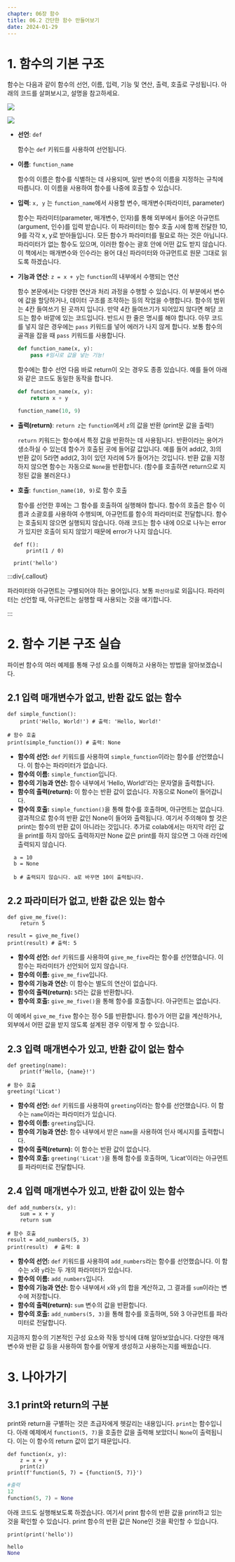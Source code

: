 ```yaml
---
chapter: 06장 함수
title: 06.2 간단한 함수 만들어보기
date: 2024-01-29
---
```


# 1. 함수의 기본 구조

함수는 다음과 같이 함수의 선언, 이름, 입력, 기능 및 연산, 출력, 호출로 구성됩니다. 아래의 코드를 살펴보시고, 설명을 참고하세요.

![](/images/python/chapter06/2-1.png)

![](/images/python/chapter06/2-2.png)

- **선언**: `def` <br/>

  함수는 `def` 키워드를 사용하여 선언됩니다.

- **이름**: `function_name`

  함수의 이름은 함수를 식별하는 데 사용되며, 일반 변수의 이름을 지정하는 규칙에 따릅니다. 이 이름을 사용하여 함수를 나중에 호출할 수 있습니다.

- **입력**: `x, y` 는 `function_name`에서 사용할 변수, 매개변수(파라미터, parameter)

  함수는 파라미터(parameter, 매개변수, 인자)를 통해 외부에서 들어온 아규먼트(argument, 인수)를 입력 받습니다. 이 파라미터는 함수 호출 시에 함께 전달한 10, 9를 각각 x, y로 받아들입니다. 모든 함수가 파라미터를 필요로 하는 것은 아닙니다. 파라미터가 없는 함수도 있으며, 이러한 함수는 괄호 안에 어떤 값도 받지 않습니다.
  이 책에서는 매개변수와 인수라는 용어 대신 파라미터와 아규먼트로 원문 그대로 읽도록 하겠습니다.

- **기능과 연산**: `z = x + y`는 `function`의 내부에서 수행되는 연산

  함수 본문에서는 다양한 연산과 처리 과정을 수행할 수 있습니다. 이 부분에서 변수에 값을 할당하거나, 데이터 구조를 조작하는 등의 작업을 수행합니다.
  함수의 범위는 4칸 들여쓰기 된 곳까지 입니다. 만약 4칸 들여쓰기가 되어있지 않다면 해당 코드는 함수 바깥에 있는 코드입니다. 반드시 한 줄은 명시를 해야 합니다. 아무 코드를 넣지 않은 경우에는 `pass` 키워드를 넣어 에러가 나지 않게 합니다. 보통 함수의 골격을 잡을 때 `pass` 키워드를 사용합니다.

  ```python
  def function_name(x, y):
      pass #임시로 값을 넣는 기능!
  ```

  함수에는 함수 선언 다음 바로 return이 오는 경우도 종종 있습니다. 예를 들어 아래와 같은 코드도 동일한 동작을 합니다.

  ```python
  def function_name(x, y):
      return x + y

  function_name(10, 9)
  ```

- **출력(return)**: `return z`는 `function`에서 `z`의 값을 반환 (print문 값을 출력!)

  `return` 키워드는 함수에서 특정 값을 반환하는 데 사용됩니다. 반환이라는 용어가 생소하실 수 있는데 함수가 호출된 곳에 들어갈 값입니다. 예를 들어 add(2, 3)의 반환 값이 5라면 add(2, 3)이 있던 자리에 5가 들어가는 것입니다. 반환 값을 지정하지 않으면 함수는 자동으로 `None`을 반환합니다. (함수를 호출하면 return으로 지정된 값을 불러온다.)

- **호출**: `function_name(10, 9)`로 함수 호출

  함수를 선언한 후에는 그 함수를 호출하여 실행해야 합니다. 함수의 호출은 함수 이름과 소괄호를 사용하여 수행되며, 아규먼트를 함수의 파라미터로 전달합니다.
  함수는 호출되지 않으면 실행되지 않습니다. 아래 코드는 함수 내에 0으로 나누는 error가 있지만 호출이 되지 않았기 때문에 error가 나지 않습니다.

```python-exec
  def f():
      print(1 / 0)

  print('hello')
```

:::div{.callout}

파라미터와 아규먼트는 구별되어야 하는 용어입니다. 보통 `파선아실`로 외웁니다. 파라미터는 선언할 때, 아규먼트는 실행할 때 사용되는 것을 얘기합니다.

:::

# 2. 함수 기본 구조 실습

파이썬 함수의 여러 예제를 통해 구성 요소를 이해하고 사용하는 방법을 알아보겠습니다.

## 2.1 입력 매개변수가 없고, 반환 값도 없는 함수

```python-exec
def simple_function():
    print('Hello, World!') # 출력: 'Hello, World!'

# 함수 호출
print(simple_function()) # 출력: None
```

- **함수의 선언:** `def` 키워드를 사용하여 `simple_function`이라는 함수를 선언했습니다. 이 함수는 파라미터가 없습니다.
- **함수의 이름:** `simple_function`입니다.
- **함수의 기능과 연산:** 함수 내부에서 ‘Hello, World!’라는 문자열을 출력합니다.
- **함수의 출력(return):** 이 함수는 반환 값이 없습니다. 자동으로 None이 들어갑니다.
- **함수의 호출:** `simple_function()`을 통해 함수를 호출하며, 아규먼트는 없습니다. 결과적으로 함수의 반환 값인 None이 들어와 출력됩니다. 여기서 주의해야 할 것은 print는 함수의 반환 값이 아니라는 것입니다. 추가로 colab에서는 마지막 라인 값을 print를 하지 않아도 출력하지만 None 값은 print를 하지 않으면 그 아래 라인에 출력되지 않습니다.

```python-exec
  a = 10
  b = None

  b # 출력되지 않습니다. a로 바꾸면 10이 출력됩니다.
```

## 2.2 파라미터가 없고, 반환 값은 있는 함수

```python-exec
def give_me_five():
    return 5

result = give_me_five()
print(result) # 출력: 5
```

- **함수의 선언:** `def` 키워드를 사용하여 `give_me_five`라는 함수를 선언했습니다. 이 함수는 파라미터가 선언되어 있지 않습니다.
- **함수의 이름:** `give_me_five`입니다.
- **함수의 기능과 연산:** 이 함수는 별도의 연산이 없습니다.
- **함수의 출력(return):** `5`라는 값을 반환합니다.
- **함수의 호출:** `give_me_five()`을 통해 함수를 호출합니다. 아규먼트는 없습니다.

이 예에서 `give_me_five` 함수는 정수 5를 반환합니다. 함수가 어떤 값을 계산하거나, 외부에서 어떤 값을 받지 않도록 설계된 경우 이렇게 할 수 있습니다.

## 2.3 입력 매개변수가 있고, 반환 값이 없는 함수

```python-exec
def greeting(name):
    print(f'Hello, {name}!')

# 함수 호출
greeting('Licat')
```

- **함수의 선언:** `def` 키워드를 사용하여 `greeting`이라는 함수를 선언했습니다. 이 함수는 `name`이라는 파라미터가 있습니다.
- **함수의 이름:** `greeting`입니다.
- **함수의 기능과 연산:** 함수 내부에서 받은 `name`을 사용하여 인사 메시지를 출력합니다.
- **함수의 출력(return):** 이 함수는 반환 값이 없습니다.
- **함수의 호출:** `greeting('Licat')`을 통해 함수를 호출하며, ‘Licat’이라는 아규먼트를 파라미터로 전달합니다.

## 2.4 입력 매개변수가 있고, 반환 값이 있는 함수

```python-exec
def add_numbers(x, y):
    sum = x + y
    return sum

# 함수 호출
result = add_numbers(5, 3)
print(result)  # 출력: 8
```

- **함수의 선언:** `def` 키워드를 사용하여 `add_numbers`라는 함수를 선언했습니다. 이 함수는 `x`와 `y`라는 두 개의 파라미터가 있습니다.
- **함수의 이름:** `add_numbers`입니다.
- **함수의 기능과 연산:** 함수 내부에서 `x`와 `y`의 합을 계산하고, 그 결과를 `sum`이라는 변수에 저장합니다.
- **함수의 출력(return):** `sum` 변수의 값을 반환합니다.
- **함수의 호출:** `add_numbers(5, 3)`을 통해 함수를 호출하며, 5와 3 아규먼트를 파라미터로 전달합니다.

지금까지 함수의 기본적인 구성 요소와 작동 방식에 대해 알아보았습니다. 다양한 매개변수와 반환 값 등을 사용하여 함수를 어떻게 생성하고 사용하는지를 배웠습니다.

# 3. 나아가기

## 3.1 print와 return의 구분

print와 return을 구별하는 것은 초급자에게 헷갈리는 내용입니다. `print`는 함수입니다. 아래 예제에서 `function(5, 7)`을 호출한 값을 출력해 보았더니 `None`이 출력됩니다. 이는 이 함수의 return 값이 없기 때문입니다.

```python-exec
def function(x, y):
    z = x + y
    print(z)
print(f'function(5, 7) = {function(5, 7)}')
```

```python
#출력
12
function(5, 7) = None
```

아래 코드도 실행해보도록 하겠습니다. 여기서 print 함수의 반환 값을 print하고 있는 것을 확인할 수 있습니다. print 함수의 반환 값은 None인 것을 확인할 수 있습니다.

```python-exec
print(print('hello'))
```

```python
hello
None
```
